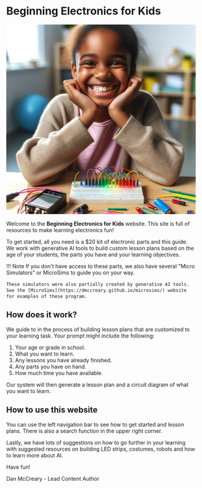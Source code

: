 # Beginning Electronics for Kids

![](./img/banner.png)

Welcome to the **Beginning Electronics for Kids** website.  This
site is full of resources to make learning electronics fun!

To get started, all you need is a $20 kit of electronic parts and this
guide.  We work with generative AI tools to build custom lesson plans
based on the age of your students, the parts you have and your
learning objectives.

!!! Note
    If you don't have access to these parts, we also have
    several "Micro Simulators" or MicroSims to guide you on your way.

    These simulators were also partially created by generative AI tools.
    See the [MicroSims](https://dmccreary.github.io/microsims/) website
    for examples of these program.

## How does it work?

We guide to in the process of building lesson plans that are
customized to your learning task.  Your prompt might
include the following:

1. Your age or grade in school.
2. What you want to learn.
3. Any lessons you have already finished.
4. Any parts you have on hand.
5. How much time you have available.

Our system will then generate a lesson plan and a circuit
diagram of what you want to learn.

## How to use this website

You can use the left navigation bar to see how
to get started and lesson plans.  There is also
a search function in the upper right corner.

Lastly, we have lots of suggestions on how to
go further in your learning with suggested
resources on building LED strips, costumes, robots
and how to learn more about AI.

Have fun!

Dan McCreary - Lead Content Author
